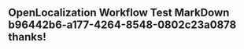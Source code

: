 <properties
ms.topic="hero-topic1"
ms.test1="hero-topic"
ms.test2="test"/>

## OpenLocalization Workflow Test MarkDown b96442b6-a177-4264-8548-0802c23a0878 thanks!
